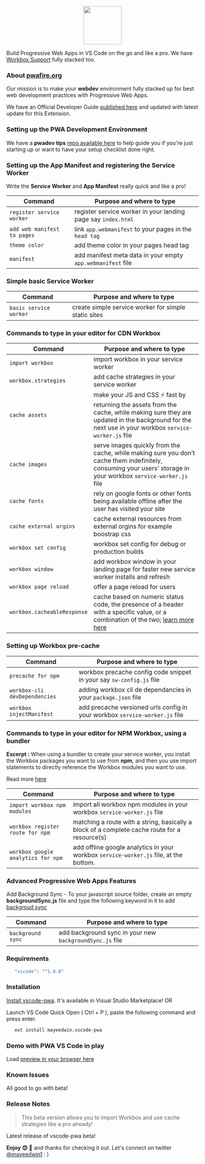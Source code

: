 <p align="center"><img src="https://cdn.glitch.com/9d392eb2-e56d-4c4b-9cac-ad56f7192984%2Fvscodepwa.png?v=1579375982686" height="100"/></p>

Build Progressive Web Apps in VS Code on the go and like a pro. We have [Workbox Support](https://developers.google.com/web/tools/workbox/) fully stacked too.

### About [pwafire.org](https://pwafire.org)

Our mission is to make your **webdev** environment fully stacked up for best web development practices with Progressive Web Apps.

We have an Official Developer Guide [published here](https://pwafire.org/developer/docs/how-to-use-vscode-pwa-in-vscode/) and updated with latest update for this Extension.

### Setting up the PWA Development Environment

We have a **pwadev tips** [repo available here](https://github.com/mayeedwin/pwadev-tips) to help guide you if you're just starting up or want to have your setup checklist done right.

### Setting up the App Manifest and registering the Service Worker

Write the **Service Worker** and **App Manifest** really quick and like a pro!

| Command                     | Purpose and where to type                                     |
| --------------------------- | ------------------------------------------------------------- |
| `register service worker`   | register service worker in your landing page say `index.html` |
| `add web manifest to pages` | link `app.webmanifest` to your pages in the `head tag`        |
| `theme color`               | add theme color in your pages head tag                        |
| `manifest`                  | add manifest meta data in your empty `app.webmanifest` file   |

### Simple basic Service Worker

| Command                | Purpose and where to type                            |
| ---------------------- | ---------------------------------------------------- |
| `basic service worker` | create simple service worker for simple static sites |

### Commands to type in your editor for CDN Workbox

| Command                     | Purpose and where to type                                                                                                                                                                                              |
| --------------------------- | ---------------------------------------------------------------------------------------------------------------------------------------------------------------------------------------------------------------------- |
| `import workbox`            | import workbox in your service worker                                                                                                                                                                                  |
| `workbox.strategies`        | add cache strategies in your service worker                                                                                                                                                                            |
| `cache assets`              | make your JS and CSS ⚡ fast by returning the assets from the cache, while making sure they are updated in the background for the next use in your workbox `service-worker.js` file                                    |
| `cache images`              | serve images quickly from the cache, while making sure you don’t cache them indefinitely, consuming your users' storage in your workbox `service-worker.js` file                                                       |
| `cache fonts`               | rely on google fonts or other fonts being available offline after the user has visited your site                                                                                                                       |
| `cache external orgins`     | cache external resources from external orgins for example boostrap css                                                                                                                                                 |
| `workbox set config`        | workbox set config for debug or production builds                                                                                                                                                                      |
| `workbox window`            | add workbox window in your landing page for faster new service worker installs and refresh                                                                                                                             |
| `workbox page reload`       | offer a page reload for users                                                                                                                                                                                          |
| `workbox.cacheableResponse` | cache based on numeric status code, the presence of a header with a specific value, or a combination of the two; [learn more here](https://developers.google.com/web/tools/workbox/modules/workbox-cacheable-response) |

### Setting up Workbox pre-cache

| Command                       | Purpose and where to type                                                   |
| ----------------------------- | --------------------------------------------------------------------------- |
| `precache for npm`            | workbox precache config code snippet in your say `sw-config.js` file        |
| `workbox-cli devDependencies` | adding workbox cli de dependancies in your `package.json` file              |
| `workbox injectManifest`      | add precache versioned urls config in your workbox `service-worker.js` file |

### Commands to type in your editor for NPM Workbox, using a bundler

**Excerpt :** When using a bundler to create your service worker, you install the Workbox packages you want to use from **npm**, and
then you use import statements to directly reference the Workbox modules you want to use.

Read more [here](https://developers.google.com/web/tools/workbox/guides/using-bundlers)

| Command                            | Purpose and where to type                                                                     |
| ---------------------------------- | --------------------------------------------------------------------------------------------- |
| `import workbox npm modules`       | import all workbox npm modules in your workbox `service-worker.js` file                       |
| `workbox register route for npm`   | matching a route with a string, basically a block of a complete cache route for a resource(s) |
| `workbox google analytics for npm` | add offline google analytics in your workbox `service-worker.js` file, at the bottom.         |

### Advanced Progressive Web Apps Features

Add Background Sync - To your javascript source folder, create an empty **backgroundSync.js** file and type the following
keyword in it to add [backgroud sync](https://pwafire.org/developer/docs/background-sync/)

| Command           | Purpose and where to type                                |
| ----------------- | -------------------------------------------------------- |
| `background sync` | add background sync in your new `backgroundSync.js` file |

### Requirements

```bash
   "vscode": "^1.8.0"
```

### Installation

[Install vscode-pwa](https://marketplace.visualstudio.com/items?itemName=mayeedwin.vscode-pwa). It's available in Visual Studio Marketplace! OR

Launch VS Code Quick Open ( Ctrl + P ), paste the following command and press enter.

```sh
   ext install mayeedwin.vscode-pwa
```

### Demo with PWA VS Code in play

Load [preview in your browser here](.github/images/vscode-pwa-vid.gif)

### Known Issues

All good to go with beta!

### Release Notes

> This beta version allows you to import Workbox and use cache strategies like a pro already!

Latest release of vscode-pwa beta!

**Enjoy 😊 🐥** and thanks for checking it out. Let's connect on twitter [@mayeedwin1](https://twitter.com/mayeedwin1) : )
